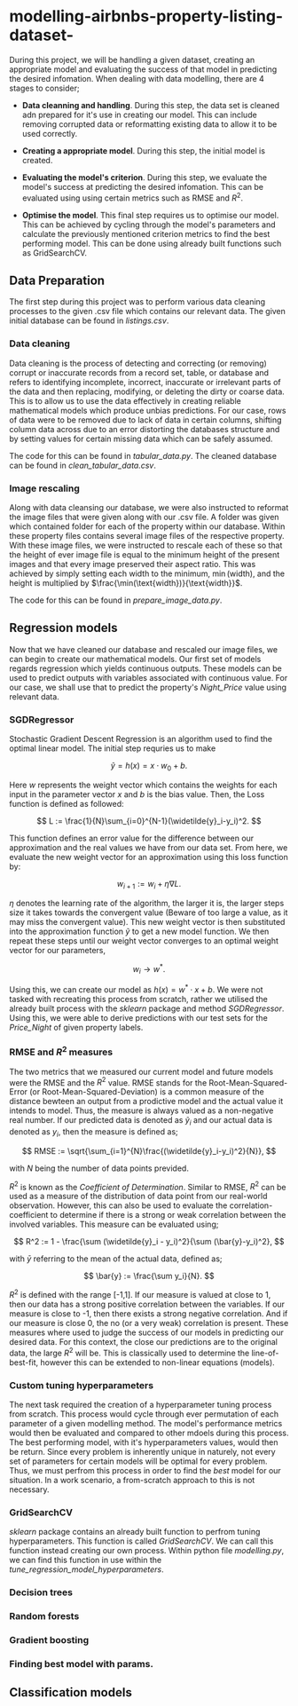 # modelling-airbnbs-property-listing-dataset-

During this project, we will be handling a given dataset, creating an appropriate model and evaluating the success of that model in predicting the desired infomation. When dealing with data modelling, there are 4 stages to consider;

- **Data cleanning and handling**. During this step, the data set is cleaned adn prepared for it's use in creating our model. This can include removing corrupted data or reformatting existing data to allow it to be used correctly.

- **Creating a appropriate model**. During this step, the initial model is created.

- **Evaluating the model's criterion**. During this step, we evaluate the model's success at predicting the desired infomation. This can be evaluated using using certain metrics such as RMSE and $R^2$.

- **Optimise the model**. This final step requires us to optimise our model. This can be achieved by cycling through the model's parameters and calculate the previously mentioned criterion metrics to find the best performing model. This can be done using already built functions such as GridSearchCV.

## Data Preparation

The first step during this project was to perform various data cleaning processes to the given .csv file which contains our relevant data. The given initial database can be found in *listings.csv*.

### Data cleaning

Data cleaning is the process of detecting and correcting (or removing) corrupt or inaccurate records from a record set, table, or database and refers to identifying incomplete, incorrect, inaccurate or irrelevant parts of the data and then replacing, modifying, or deleting the dirty or coarse data. This is to allow us to use the data effectively in creating reliable mathematical models which produce unbias predictions. For our case, rows of data were to be removed due to lack of data in certain columns, shifting column data across due to an error distorting the databases structure and by setting values for certain missing data which can be safely assumed.

The code for this can be found in *tabular_data.py*. The cleaned database can be found in *clean_tabular_data.csv*.

### Image rescaling

Along with data cleansing our database, we were also instructed to reformat the image files that were given along with our .csv file. A folder was given which contained folder for each of the property within our database. Within these property files contains several image files of the respective property. With these image files, we were instructed to rescale each of these so that the height of ever image file is equal to the minimum height of the present images and that every image preserved their aspect ratio. This was achieved by simply setting each width to the minimum, $\min(\text{width})$, and the height is multiplied by $\frac{\min(\text{width})}{\text{width}}$.

The code for this can be found in *prepare_image_data.py*.

## Regression models

Now that we have cleaned our database and rescaled our image files, we can begin to create our mathematical models. Our first set of models regards regression which yields continuous outputs. These models can be used to predict outputs with variables associated with continuous value. For our case, we shall use that to predict the property's *Night_Price* value using relevant data.

### SGDRegressor

Stochastic Gradient Descent Regression is an algorithm used to find the optimal linear model. The initial step requries us to make 

$$
\widetilde{y} = h(x) = x \cdot w_0+b.
$$

Here $w$ represents the weight vector which contains the weights for each input in the parameter vector $x$ and $b$ is the bias value. Then, the Loss function is defined as followed:

$$
L := \frac{1}{N}\sum_{i=0}^{N-1}(\widetilde{y}_i-y_i)^2.
$$

This function defines an error value for the difference between our approximation and the real values we have from our data set. From here, we evaluate the new weight vector for an approximation using this loss function by:

$$
w_{i+1} := w_i + \eta \nabla L.
$$

$\eta$ denotes the learning rate of the algorithm, the larger it is, the larger steps size it takes towards the convergent value (Beware of too large a value, as it may miss the convergent value). This new weight vector is then substituted into the approximation function $\widetilde{y}$ to get a new model function. We then repeat these steps until our weight vector converges to an optimal weight vector for our parameters,

$$
w_i \longrightarrow{} w^*.
$$

Using this, we can create our model as $h(x) = w^* \cdot x + b$. We were not tasked with recreating this process from scratch, rather we utilised the already built process with the *sklearn* package and method *SGDRegressor*. Using this, we were able to derive predictions with our test sets for the *Price_Night* of given property labels.

### RMSE and $R^2$ measures

The two metrics that we measured our current model and future models were the RMSE and the $R^2$ value. RMSE stands for the Root-Mean-Squared-Error (or Root-Mean-Squared-Deviation) is a common measure of the distance bewteen an output from a prodictive model and the actual value it intends to model. Thus, the measure is always valued as a non-negative real number. If our predicted data is denoted as $\widetilde{y}_i$ and our actual data is denoted as $y_i$, then the measure is defined as;

$$
RMSE := \sqrt{\sum_{i=1}^{N}\frac{(\widetilde{y}_i-y_i)^2}{N}},
$$

with $N$ being the number of data points previded. 

$R^2$ is known as the *Coefficient of Determination*. Similar to RMSE, $R^2$ can be used as a measure of the distribution of data point from our real-world observation. However, this can also be used to evaluate the correlation-coefficient to determine if there is a strong or weak correlation between the involved variables. This measure can be evaluated using;

$$
R^2 := 1 - \frac{\sum (\widetilde{y}_i - y_i)^2}{\sum (\bar{y}-y_i)^2},
$$

with $\bar{y}$ referring to the mean of the actual data, defined as;

$$
\bar{y} := \frac{\sum y_i}{N}.
$$

$R^2$ is defined with the range [-1,1]. If our measure is valued at close to 1, then our data has a strong positive correlation between the variables. If our measure is close to -1, then there exists a strong negative correlation. And if our measure is close 0, the no (or a very weak) correlation is present. These measures where used to judge the success of our models in predicting our desired data. For this context, the close our predictions are to the original data, the large $R^2$ will be. This is classically used to determine the line-of-best-fit, however this can be extended to non-linear equations (models). 

### Custom tuning hyperparameters

The next task required the creation of a hyperparameter tuning process from scratch. This process would cycle through ever permutation of each parameter of a given modelling method. The model's performance metrics would then be evaluated and compared to other mdoels during this process. The best performing model, with it's hyperparameters values, would then be return. Since every problem is inherently unique in naturely, not every set of parameters for certain models will be optimal for every problem. Thus, we must perfrom this process in order to find the *best* model for our situation. In a work scenario, a from-scratch approach to this is not necessary. 

### GridSearchCV

*sklearn* package contains an already built function to perfrom tuning hyperparameters. This function is called *GridSearchCV*. We can call this function instead creating our own process. Within python file *modelling.py*, we can find this function in use within the *tune_regression_model_hyperparameters*.

### Decision trees

### Random forests

### Gradient boosting

### Finding best model with params.

## Classification models
